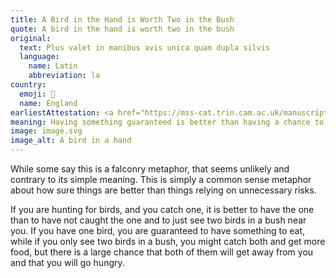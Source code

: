 ```yaml
---
title: A Bird in the Hand is Worth Two in the Bush
quote: A bird in the hand is worth two in the bush
original:
  text: Plus valet in manibus avis unica quam dupla silvis
  language:
    name: Latin
    abbreviation: la
country:
  emoji: 🏴󠁧󠁢󠁥󠁮󠁧󠁿
  name: England
earliestAttestation: <a href="https://mss-cat.trin.cam.ac.uk/manuscripts/uv/view.php?n=O.2.45&n=O.2.45" target="_blank"><i>Manuscript O.2.45</i></a> in Trinity College, Cambridge (13th century)
meaning: Having something guaranteed is better than having a chance to get something more.
image: image.svg
image_alt: A bird in a hand
---
```


While some say this is a falconry metaphor, that seems unlikely and contrary to its simple meaning. This is simply a common sense metaphor about how sure things are better than things relying on unnecessary risks.

If you are hunting for birds, and you catch one, it is better to have the one than to have not caught the one and to just see two birds in a bush near you. If you have one bird, you are guaranteed to have something to eat, while if you only see two birds in a bush, you might catch both and get more food, but there is a large chance that both of them will get away from you and that you will go hungry.